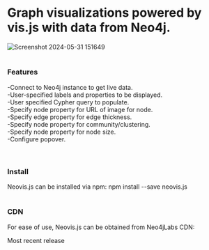 # Graph visualizations powered by vis.js with data from Neo4j.
![Screenshot 2024-05-31 151649](https://github.com/gunthertresor/neo4j_DataVisualisation/assets/31827816/49adb2bf-b9ae-49a0-bf87-3b603eed1d87)
<br>
#
### Features
 -Connect to Neo4j instance to get live data.<br>
 -User-specified labels and properties to be displayed.<br>
 -User specified Cypher query to populate.<br>
 -Specify node property for URL of image for node.<br>
 -Specify edge property for edge thickness.<br>
 -Specify node property for community/clustering.<br>
 -Specify node property for node size.<br>
 -Configure popover.<br>
 <br>
 #
 ### Install
Neovis.js can be installed via npm:
npm install --save neovis.js
<br>
#
### CDN
For ease of use, Neovis.js can be obtained from Neo4jLabs CDN:

Most recent release
<script src="https://unpkg.com/neovis.js@2.0.2"></script>
